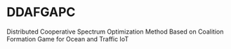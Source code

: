 # DDAFGAPC
Distributed Cooperative Spectrum Optimization Method Based on Coalition Formation Game for Ocean and Traffic IoT
